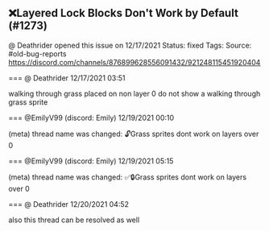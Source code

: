 ## ❌Layered Lock Blocks Don't Work by Default (#1273)
@ Deathrider opened this issue on 12/17/2021
Status: fixed
Tags: 
Source: #old-bug-reports https://discord.com/channels/876899628556091432/921248115451920404


=== @ Deathrider 12/17/2021 03:51

walking through grass placed on non layer 0 do not show a walking through grass sprite

=== @EmilyV99 (discord: Emily) 12/19/2021 00:10

(meta) thread name was changed: 🔓Grass sprites dont work on layers over 0

=== @EmilyV99 (discord: Emily) 12/19/2021 05:15

(meta) thread name was changed: ✅🔒Grass sprites dont work on layers over 0

=== @ Deathrider 12/20/2021 04:52

also this thread can be resolved as well
